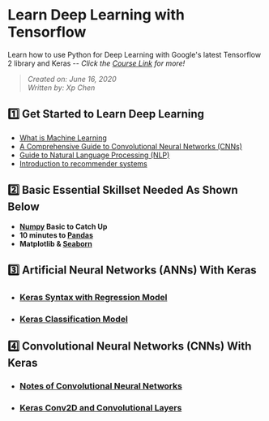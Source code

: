# Learn Deep Learning with Tensorflow

Learn how to use Python for Deep Learning with Google's latest Tensorflow 2 library and Keras -- *Click the [Course Link](https://www.udemy.com/course/complete-tensorflow-2-and-keras-deep-learning-bootcamp/) for more!*
> *Created on: June 16, 2020*<br/>
> *Written by: Xp Chen*<br/>
## :one: Get Started to Learn Deep Learning
- [What is Machine Learning](https://github.com/xipengchen/Learn-Deep-Learning-with-Tensorflow/blob/master/machine_learning_notes.md)
- [A Comprehensive Guide to Convolutional Neural Networks (CNNs)](https://towardsdatascience.com/a-comprehensive-guide-to-convolutional-neural-networks-the-eli5-way-3bd2b1164a53)
- [Guide to Natural Language Processing (NLP)](https://towardsdatascience.com/your-guide-to-natural-language-processing-nlp-48ea2511f6e1)
- [Introduction to recommender systems](https://towardsdatascience.com/introduction-to-recommender-systems-6c66cf15ada)

## :two: Basic Essential Skillset Needed As Shown Below
- **[Numpy](https://github.com/xipengchen/Learn-Deep-Learning-with-Tensorflow/blob/master/NumPy-Quick-Catch-Up.ipynb) Basic to Catch Up**
- **10 minutes to [Pandas](https://pandas.pydata.org/pandas-docs/stable/getting_started/10min.html)**
- **Matplotlib & [Seaborn](https://github.com/xipengchen/Learn-Deep-Learning-with-Tensorflow/blob/master/Seaborn-Basics.ipynb)**

## :three: Artificial Neural Networks (ANNs) With Keras

* <h3><a href= 'https://github.com/xipengchen/Learn-Deep-Learning-with-Tensorflow/blob/master/Keras_syntax_Regression.md'>Keras Syntax with Regression Model</a></h3>
* <h3><a href= 'https://github.com/xipengchen/Learn-Deep-Learning-with-Tensorflow/blob/master/Keras_Classification.md'>Keras Classification Model</a></h3>

## :four: Convolutional Neural Networks (CNNs) With Keras

* <h3><a href= 'https://github.com/xipengchen/Learn-Deep-Learning-with-Tensorflow/blob/master/Keras_CNNs.md'>Notes of Convolutional Neural Networks</a></h3>
* <h3><a href= 'https://www.pyimagesearch.com/2018/12/31/keras-conv2d-and-convolutional-layers/'>Keras Conv2D and Convolutional Layers </a></h3>

<h3><a href= ''> </a></h3>
<h3><a href= ''> </a></h3>
<h3><a href= ''> </a></h3>
<h3><a href= ''> </a></h3>
<h3><a href= ''> </a></h3>
<h3><a href= ''> </a></h3>
